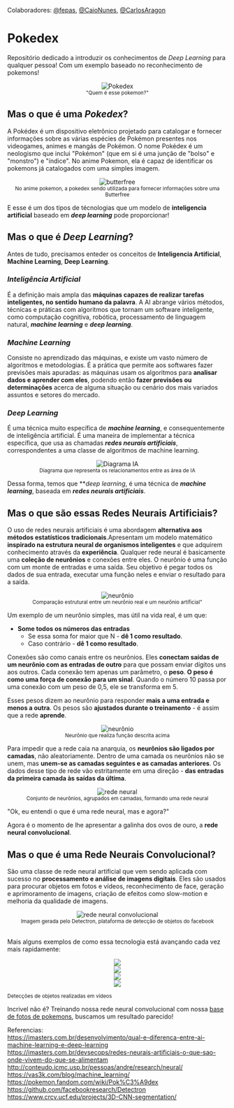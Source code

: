 Colaboradores: [@fepas](https://github.com/fepas), [@CaioNunes](https://github.com/caionunes), [@CarlosAragon](https://github.com/carlosaragon)
# Pokedex

Repositório dedicado a introduzir os conhecimentos de *Deep Learning* para qualquer pessoa! Com um exemplo baseado no reconhecimento de pokemons!


<p align="center">
  <img src="https://img.rankedboost.com/wp-content/uploads/2016/07/Pokemon-Go-Pok%C3%A9dex-300x229.png" alt="Pokedex" />
  <br />
  <sub>"Quem é esse pokemon?"</sub>
</p>

## Mas o que é uma ***Pokedex***?

A Pokédex é um dispositivo eletrônico projetado para catalogar e fornecer informações sobre as várias espécies de Pokémon presentes nos videogames, animes e mangás de Pokémon. O nome Pokédex é um neologismo que inclui "Pokémon" (que em si é uma junção de "bolso" e "monstro") e "índice". No anime Pokemon, ela é capaz de identificar os pokemons já catalogados com uma simples imagem.
</br>

<p align="center">
  <img src="https://imgur.com/Rq3QGJs.gif" alt="butterfree" />
  <br />
  <sub>No anime pokemon, a pokedex sendo utilizada para fornecer informações sobre uma Butterfree</sub>
</p>

E esse é um dos tipos de técnologias que um modelo de **inteligencia artificial** baseado em ***deep learning*** pode proporcionar!

## Mas o que é *Deep Learning*?

Antes de tudo, precisamos enteder os conceitos de **Inteligencia Artificial**, **Machine Learning**, **Deep Learning**.

### *Inteligência Artificial* 

É a definição mais ampla das **máquinas capazes de realizar tarefas inteligentes, no sentido humano da palavra**. A AI abrange vários métodos, técnicas e práticas com algoritmos que tornam um software inteligente, como computação cognitiva, robótica, processamento de linguagem natural, ***machine learning*** e ***deep learning***.

### *Machine Learning* 
Consiste no aprendizado das máquinas, e existe um vasto número de algoritmos e metodologias. É a prática que permite aos softwares fazer previsões mais apuradas: as máquinas usam os algoritmos para **analisar dados e aprender com eles**, podendo então **fazer previsões ou determinações** acerca de alguma situação ou cenário dos mais variados assuntos e setores do mercado.

### *Deep Learning* 
É uma técnica muito específica de ***machine learning***, e consequentemente de inteligência artificial. É uma maneira de implementar a técnica específica, que usa as chamadas ***redes neurais artificiais***, correspondentes a uma classe de algoritmos de machine learning.

<p align="center">
  <img src="http://quantcoinvestimentos.com.br/wp-content/uploads/2018/11/Processo-machine-learning.bmp" alt="Diagrama IA" />
  <br />
  <sub>Diagrama que representa os relacionamentos entre as área de IA</sub>
</p>

Dessa forma, temos que ***deep learning*, é uma técnica de ***machine learning***, baseada em ***redes neurais artificiais***.

## Mas o que são essas Redes Neurais Artificiais?

O uso de redes neurais artificiais é uma abordagem **alternativa aos métodos estatísticos tradicionais**.Apresentam um modelo matemático **inspirado na estrutura neural de organismos inteligentes** e que adquirem conhecimento através da **experiência**. 
Qualquer rede neural é basicamente uma **coleção de neurônios** e conexões entre eles. O neurônio é uma função com um monte de entradas e uma saída. Seu objetivo é pegar todos os dados de sua entrada, executar uma função neles e enviar o resultado para a saída.

<p align="center">
  <img src="https://s3-ap-south-1.amazonaws.com/av-blog-media/wp-content/uploads/2017/05/20113236/neuron-300x188.png" alt="neurônio" />
  <br />
  <sub>Comparação estrutural entre um neurônio real e um neurônio artificial"</sub>
</p>

Um exemplo de um neurônio simples, mas útil na vida real, é um que:

- **Some todos os números das entradas** 
  - Se essa soma for maior que N - **dê 1 como resultado**. 
  - Caso contrário - **dê 1 como resultado**.

Conexões são como canais entre os neurônios. Eles **conectam saídas de um neurônio com as entradas de outro** para que possam enviar dígitos uns aos outros. Cada conexão tem apenas um parâmetro, o **peso**. **O peso é como uma força de conexão para um sinal**. Quando o número 10 passa por uma conexão com um peso de 0,5, ele se transforma em 5.

Esses pesos dizem ao neurônio para responder **mais a uma entrada e menos a outra**. Os pesos são **ajustados durante o treinamento** - é assim que a rede **aprende**.
<br />
<p align="center">
  <img src="https://i.vas3k.ru/7wf.jpg" alt="neurônio" />
  <br />
  <sub>Neurônio que realiza função descrita acima</sub>
</p>

Para impedir que a rede caia na anarquia, os **neurônios são ligados por camadas**, não aleatoriamente. Dentro de uma camada os neurônios não se unem, mas **unem-se as camadas seguintes e as camadas anteriores**. Os dados desse tipo de rede vão estritamente em uma direção - **das entradas da primeira camada às saídas da última**.
<br />
<p align="center">
  <img src="http://conteudo.icmc.usp.br/pessoas/andre/research/neural/image/camadas_an.gif" alt="rede neural" />
  <br />
  <sub>Conjunto de neurônios, agrupados em camadas, formando uma rede neural</sub>
</p>

"Ok, eu entendi o que é uma rede neural, mas e agora?"

Agora é o momento de lhe apresentar a galinha dos ovos de ouro, a **rede neural convolucional**.

## Mas o que é uma Rede Neurais Convolucional?

São uma classe de rede neural artificial que vem sendo aplicada com sucesso no **processamento e análise de imagens digitais**. Eles são usados para procurar objetos em fotos e vídeos, reconhecimento de face, geração e aprimoramento de imagens, criação de efeitos como slow-motion e melhoria da qualidade de imagens.

<p align="center">
  <img src="https://i.vas3k.ru/7rz.jpg" alt="rede neural convolucional" />
  <br />
  <sub>Imagem gerada pelo Detectron, plataforma de detecção de objetos do facebook</sub>
</p>
<br />
Mais alguns exemplos de como essa tecnologia está avançando cada vez mais rapidamente:

<p align="center">
  <img src="https://www.crcv.ucf.edu/projects/3D-CNN-segmentation/blackswan.gif"/>
  <br />
  
  <img src="https://www.crcv.ucf.edu/projects/3D-CNN-segmentation/bmx-trees.gif"/>
  <br />
  
  <img src="https://www.crcv.ucf.edu/projects/3D-CNN-segmentation/drift-chicane.gif"/>
  <br />
  
  <img src="https://www.crcv.ucf.edu/projects/3D-CNN-segmentation/libby.gif"/>
  <br />
  
  <sub>Detecções de objetos realizadas em vídeos</sub>
</p>

Incrivel não é? Treinando nossa rede neural convolucional com nossa [base de fotos de pokemons](https://www.kaggle.com/brkurzawa/original-150-pokemon-image-search-results/downloads/original-150-pokemon-image-search-results.zip/1), buscamos um resultado parecido!


Referencias:
<br />
https://imasters.com.br/desenvolvimento/qual-e-diferenca-entre-ai-machine-learning-e-deep-learning
https://imasters.com.br/devsecops/redes-neurais-artificiais-o-que-sao-onde-vivem-do-que-se-alimentam
http://conteudo.icmc.usp.br/pessoas/andre/research/neural/
https://vas3k.com/blog/machine_learning/
https://pokemon.fandom.com/wiki/Pok%C3%A9dex
https://github.com/facebookresearch/Detectron
https://www.crcv.ucf.edu/projects/3D-CNN-segmentation/


